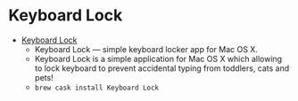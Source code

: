 # Keyboard Lock
- [Keyboard Lock](http://keylock.io/)
  -  Keyboard Lock		— simple keyboard locker app for Mac OS X.	
  - Keyboard Lock is a simple application for Mac OS X which allowing to lock keyboard to prevent accidental typing from toddlers, cats and pets!
  - `brew cask install Keyboard Lock`
